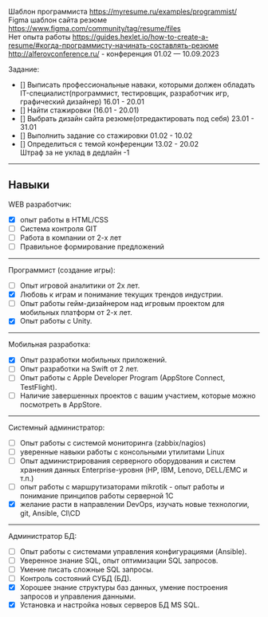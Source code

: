 Шаблон программиста https://myresume.ru/examples/programmist/</br>
Figma шаблон сайта резюме https://www.figma.com/community/tag/resume/files</br>
Нет опыта работы https://guides.hexlet.io/how-to-create-a-resume/#когда-программисту-начинать-составлять-резюме</br>
http://alferovconference.ru/ - конференция 01.02 —  10.09.2023</br>






Задание:</br>
- [] Выписать профессиональные наваки, которыми должен обладать IT-специалист(программист, тестировщик, разработчик игр, графический дизайнер) 16.01 - 20.01</br>
- [] Найти стажировки (16.01 - 20.01)</br>
- [] Выбрать дизайн сайта резюме(отредактировать под себя) 23.01 - 31.01</br>
- [] Выполнить задание со стажировки 01.02 - 10.02</br>
- [] Определиться с темой конференции 13.02 - 20.02</br>
Штраф за не уклад в дедлайн -1



---
Навыки
---
WEB разработчик:
- [x] опыт работы в HTML/CSS 
- [ ] Система контроля GIT
- [ ] Работа в компании от 2-х лет
- [ ] Правильное формирование предложений
---
Программист (создание игры):
- [ ] Опыт игровой аналитики от 2х лет.
- [x] Любовь к играм и понимание текущих трендов индустрии.
- [ ] Опыт работы гейм-дизайнером над игровым проектом для мобильных платформ от 2-х лет.
- [x] Опыт работы с Unity.
---
Мобильная разработка:
- [x] Опыт разработки мобильных приложений.
- [ ] Опыт разработки на Swift от 2 лет.
- [ ] Опыт работы с Apple Developer Program (AppStore Connect, TestFlight).
- [ ] Наличие завершенных проектов с вашим участием, которые можно посмотреть в AppStore.
---
Системный администратор:
- [ ] Опыт работы с системой мониторинга (zabbix/nagios)
- [ ] уверенные навыки работы с консольными утилитами Linux
- [ ] Опыт администрирования серверного оборудования и систем хранения данных Enterprise-уровня (HP, IBM, Lenovo, DELL/EMC и т.п.)
- [ ] опыт работы с маршрутизаторами mikrotik - опыт работы и понимание принципов работы серверной 1С
- [x] желание расти в направлении DevOps, изучать новые технологии, git, Ansible, CI\CD
---
Администратор БД:
- [ ] Опыт работы с системами управления конфигурациями (Ansible).
- [ ] Уверенное знание SQL, опыт оптимизации SQL запросов.
- [ ] Умение писать сложные SQL запросы.
- [ ] Контроль состояний СУБД (БД).
- [x] Хорошее знание структуры баз данных, умение построения запросов и управления данными.
- [x] Установка и настройка новых серверов БД MS SQL.
